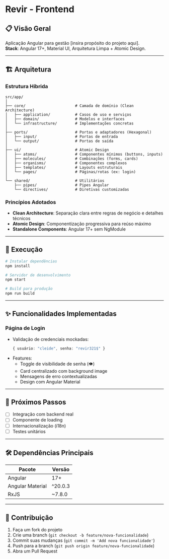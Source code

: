 
# Revir - Frontend

## 📋 Visão Geral
Aplicação Angular para gestão [insira propósito do projeto aqui].  
**Stack**: Angular 17+, Material UI, Arquitetura Limpa + Atomic Design.

---

## 🏗️ Arquitetura
### Estrutura Híbrida
```
src/app/
│
├── core/                      # Camada de domínio (Clean Architecture)
│   ├── application/           # Casos de uso e serviços
│   ├── domain/                # Modelos e interfaces
│   └── infrastructure/        # Implementações concretas
│
├── ports/                     # Portas e adaptadores (Hexagonal)
│   ├── input/                 # Portas de entrada
│   └── output/                # Portas de saída
│
├── ui/                        # Atomic Design
│   ├── atoms/                 # Componentes mínimos (buttons, inputs)
│   ├── molecules/             # Combinações (forms, cards)
│   ├── organisms/             # Componentes complexos
│   ├── templates/             # Layouts estruturais
│   └── pages/                 # Páginas/rotas (ex: login)
│
└── shared/                    # Utilitários
    ├── pipes/                 # Pipes Angular
    └── directives/            # Diretivas customizadas
```

### Princípios Adotados
- **Clean Architecture**: Separação clara entre regras de negócio e detalhes técnicos
- **Atomic Design**: Componentização progressiva para reúso máximo
- **Standalone Components**: Angular 17+ sem NgModule

---

## 🚀 Execução
```bash
# Instalar dependências
npm install

# Servidor de desenvolvimento
npm start

# Build para produção
npm run build
```

---

## ✨ Funcionalidades Implementadas
### Página de Login
- Validação de credenciais mockadas:
  ```ts
  { usuário: "cleide", senha: "revir321$" }
  ```
- Features:
  - Toggle de visibilidade de senha (👁️)
  - Card centralizado com background image
  - Mensagens de erro contextualizadas
  - Design com Angular Material

---

## 📌 Próximos Passos
- [ ] Integração com backend real
- [ ] Componente de loading
- [ ] Internacionalização (i18n)
- [ ] Testes unitários

---

## 🛠️ Dependências Principais
| Pacote               | Versão   |
|----------------------|----------|
| Angular              | 17+      |
| Angular Material     | ^20.0.3  |
| RxJS                 | ~7.8.0   |

---

## 🤝 Contribuição
1. Faça um fork do projeto
2. Crie uma branch (`git checkout -b feature/nova-funcionalidade`)
3. Commit suas mudanças (`git commit -m 'Add nova funcionalidade'`)
4. Push para a branch (`git push origin feature/nova-funcionalidade`)
5. Abra um Pull Request
